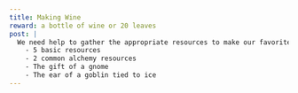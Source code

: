 ```yaml
---
title: Making Wine
reward: a bottle of wine or 20 leaves
post: |
  We need help to gather the appropriate resources to make our favorite drink. Bring the following items back to us and we will brew a wonderful batch of wine.
    - 5 basic resources
    - 2 common alchemy resources
    - The gift of a gnome
    - The ear of a goblin tied to ice
---
```

